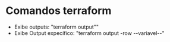 # Comandos terraform

- Exibe outputs: "terraform output""
- Exibe Output expecífico: "terraform output -row --variavel--"
